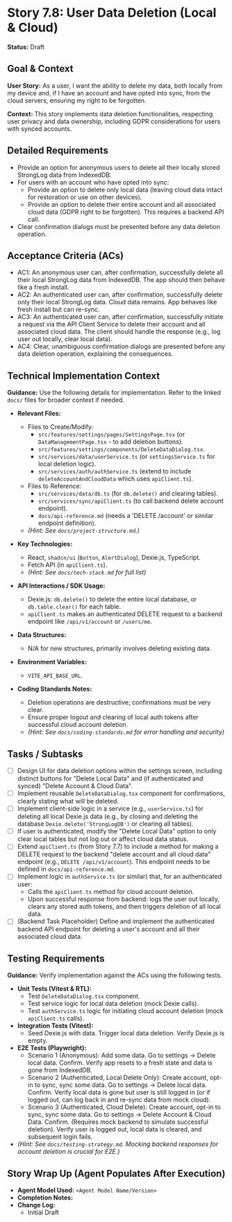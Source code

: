 # Story 7.8: User Data Deletion (Local & Cloud)

**Status:** Draft

## Goal & Context

**User Story:** As a user, I want the ability to delete my data, both locally from my device and, if I have an account and have opted into sync, from the cloud servers, ensuring my right to be forgotten.

**Context:** This story implements data deletion functionalities, respecting user privacy and data ownership, including GDPR considerations for users with synced accounts.

## Detailed Requirements

* Provide an option for anonymous users to delete all their locally stored StrongLog data from IndexedDB.
* For users with an account who have opted into sync:
  * Provide an option to delete only local data (leaving cloud data intact for restoration or use on other devices).
  * Provide an option to delete their entire account and all associated cloud data (GDPR right to be forgotten). This requires a backend API call.
* Clear confirmation dialogs must be presented before any data deletion operation.

## Acceptance Criteria (ACs)

* AC1: An anonymous user can, after confirmation, successfully delete all their local StrongLog data from IndexedDB. The app should then behave like a fresh install.
* AC2: An authenticated user can, after confirmation, successfully delete only their local StrongLog data. Cloud data remains. App behaves like fresh install but can re-sync.
* AC3: An authenticated user can, after confirmation, successfully initiate a request via the API Client Service to delete their account and all associated cloud data. The client should handle the response (e.g., log user out locally, clear local data).
* AC4: Clear, unambiguous confirmation dialogs are presented before any data deletion operation, explaining the consequences.

## Technical Implementation Context

**Guidance:** Use the following details for implementation. Refer to the linked `docs/` files for broader context if needed.

* **Relevant Files:**
  * Files to Create/Modify:
    * `src/features/settings/pages/SettingsPage.tsx` (or `DataManagementPage.tsx` - to add deletion buttons).
    * `src/features/settings/components/DeleteDataDialog.tsx`.
    * `src/services/data/userService.ts` (or `settingsService.ts` for local deletion logic).
    * `src/services/auth/authService.ts` (extend to include `deleteAccountAndCloudData` which uses `apiClient.ts`).
  * Files to Reference:
    * `src/services/data/db.ts` (for `db.delete()` and clearing tables).
    * `src/services/sync/apiClient.ts` (to call backend delete account endpoint).
    * `docs/api-reference.md` (needs a 'DELETE /account' or similar endpoint definition).
  * _(Hint: See `docs/project-structure.md`.)_

* **Key Technologies:**
  * React, `shadcn/ui` (`Button`, `AlertDialog`), Dexie.js, TypeScript.
  * Fetch API (in `apiClient.ts`).
  * _(Hint: See `docs/tech-stack.md` for full list)_

* **API Interactions / SDK Usage:**
  * Dexie.js: `db.delete()` to delete the entire local database, or `db.table.clear()` for each table.
  * `apiClient.ts` makes an authenticated DELETE request to a backend endpoint like `/api/v1/account` or `/users/me`.

* **Data Structures:**
  * N/A for new structures, primarily involves deleting existing data.

* **Environment Variables:**
  * `VITE_API_BASE_URL`.

* **Coding Standards Notes:**
  * Deletion operations are destructive; confirmations must be very clear.
  * Ensure proper logout and clearing of local auth tokens after successful cloud account deletion.
  * _(Hint: See `docs/coding-standards.md` for error handling and security)_

## Tasks / Subtasks

* [ ] Design UI for data deletion options within the settings screen, including distinct buttons for "Delete Local Data" and (if authenticated and synced) "Delete Account & Cloud Data".
* [ ] Implement reusable `DeleteDataDialog.tsx` component for confirmations, clearly stating what will be deleted.
* [ ] Implement client-side logic in a service (e.g., `userService.ts`) for deleting all local Dexie.js data (e.g., by closing and deleting the database `Dexie.delete('StrongLogDB')` or clearing all tables).
* [ ] If user is authenticated, modify the "Delete Local Data" option to only clear local tables but not log out or affect cloud data status.
* [ ] Extend `apiClient.ts` (from Story 7.7) to include a method for making a DELETE request to the backend "delete account and all cloud data" endpoint (e.g., `DELETE /api/v1/account`). This endpoint needs to be defined in `docs/api-reference.md`.
* [ ] Implement logic in `authService.ts` (or similar) that, for an authenticated user:
  * Calls the `apiClient.ts` method for cloud account deletion.
  * Upon successful response from backend: logs the user out locally, clears any stored auth tokens, and then triggers deletion of all local data.
* [ ] (Backend Task Placeholder) Define and implement the authenticated backend API endpoint for deleting a user's account and all their associated cloud data.

## Testing Requirements

**Guidance:** Verify implementation against the ACs using the following tests.

* **Unit Tests (Vitest & RTL):**
  * Test `DeleteDataDialog.tsx` component.
  * Test service logic for local data deletion (mock Dexie calls).
  * Test `authService.ts` logic for initiating cloud account deletion (mock `apiClient.ts` calls).
* **Integration Tests (Vitest):**
  * Seed Dexie.js with data. Trigger local data deletion. Verify Dexie.js is empty.
* **E2E Tests (Playwright):**
  * Scenario 1 (Anonymous): Add some data. Go to settings -> Delete local data. Confirm. Verify app resets to a fresh state and data is gone from IndexedDB.
  * Scenario 2 (Authenticated, Local Delete Only): Create account, opt-in to sync, sync some data. Go to settings -> Delete local data. Confirm. Verify local data is gone but user is still logged in (or if logged out, can log back in and re-sync data from mock cloud).
  * Scenario 3 (Authenticated, Cloud Delete): Create account, opt-in to sync, sync some data. Go to settings -> Delete Account & Cloud Data. Confirm. (Requires mock backend to simulate successful deletion). Verify user is logged out, local data is cleared, and subsequent login fails.
* _(Hint: See `docs/testing-strategy.md`. Mocking backend responses for account deletion is crucial for E2E.)_

## Story Wrap Up (Agent Populates After Execution)

* **Agent Model Used:** `<Agent Model Name/Version>`
* **Completion Notes:**
* **Change Log:**
  * Initial Draft
